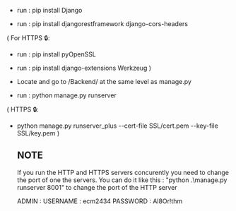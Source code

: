 - run : pip install Django

- run : pip install djangorestframework django-cors-headers

( For HTTPS 🔒:
- run : pip install pyOpenSSL
  
- run : pip install django-extensions Werkzeug
)
  
- Locate and go to /Backend/ at the same level as manage.py

- run : python manage.py runserver

( HTTPS 🔒:
- python manage.py runserver_plus --cert-file SSL/cert.pem --key-file SSL/key.pem )

  ## NOTE ##
  
  If you run the HTTP and HTTPS servers concurently you need to change the port of one the servers.
  You can do it like this : "python .\manage.py runserver 8001" to change the port of the HTTP server

  ADMIN :
    USERNAME : ecm2434
    PASSWORD : Al8Or!thm
